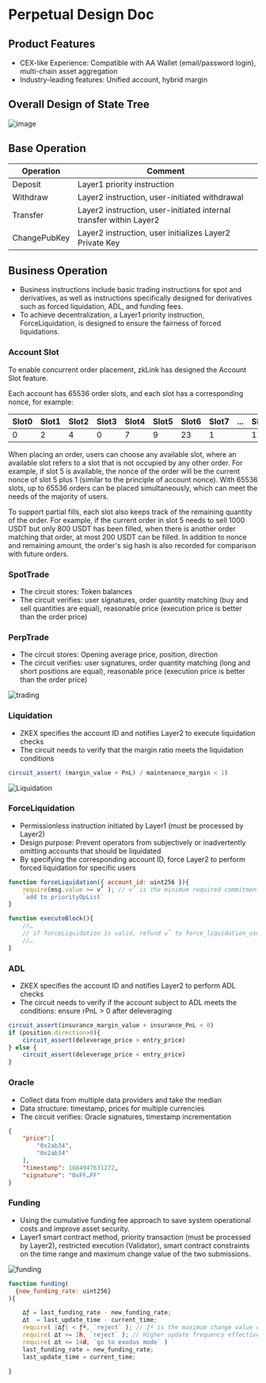 # Perpetual Design Doc

## Product Features

* CEX-like Experience: Compatible with AA Wallet (email/password login), multi-chain asset aggregation
* Industry-leading features: Unified account, hybrid margin

## Overall Design of State Tree

![image](./state.png)


## Base Operation 
|Operation | Comment|
|----|-----|
|Deposit|Layer1 priority instruction| 
|Withdraw|Layer2 instruction, user-initiated withdrawal|
|Transfer|Layer2 instruction, user-initiated internal transfer within Layer2|
|ChangePubKey|Layer2 instruction, user initializes Layer2 Private Key|

## Business Operation
* Business instructions include basic trading instructions for spot and derivatives, as well as instructions specifically designed for derivatives such as forced liquidation, ADL, and funding fees.
* To achieve decentralization, a Layer1 priority instruction, ForceLiquidation, is designed to ensure the fairness of forced liquidations.

### Account Slot
To enable concurrent order placement, zkLink has designed the Account Slot feature.

Each account has 65536 order slots, and each slot has a corresponding nonce, for example:

| Slot0 | Slot1 | Slot2 | Slot3 | Slot4 | Slot5 | Slot6 | Slot7 | ...  | Slot65535 |
| ----- | ----- | ----- | ----- | ----- | ----- | ----- | ----- | :--- | :-------- |
| 0     | 2     | 4     | 0     | 7     | 9     | 23    | 1     |      | 122       |

When placing an order, users can choose any available slot, where an available slot refers to a slot that is not occupied by any other order. For example, if slot 5 is available, the nonce of the order will be the current nonce of slot 5 plus 1 (similar to the principle of account nonce). With 65536 slots, up to 65536 orders can be placed simultaneously, which can meet the needs of the majority of users.

To support partial fills, each slot also keeps track of the remaining quantity of the order. For example, if the current order in slot 5 needs to sell 1000 USDT but only 800 USDT has been filled, when there is another order matching that order, at most 200 USDT can be filled.
In addition to nonce and remaining amount, the order's sig hash is also recorded for comparison with future orders.


### SpotTrade
* The circuit stores: Token balances
* The circuit verifies: user signatures, order quantity matching (buy and sell quantities are equal), reasonable price (execution price is better than the order price)


### PerpTrade
* The circuit stores: Opening average price, position, direction
* The circuit verifies: user signatures, order quantity matching (long and short positions are equal), reasonable price (execution price is better than the order price)

![trading](./trading.png)

### Liquidation
* ZKEX specifies the account ID and notifies Layer2 to execute liquidation checks
* The circuit needs to verify that the margin ratio meets the liquidation conditions

```js
circuit_assert( (margin_value + PnL) / maintenance_margin < 1)
```
![Liquidation](./liquidation.png)

### ForceLiquidation
* Permissionless instruction initiated by Layer1 (must be processed by Layer2)
* Design purpose: Prevent operators from subjectively or inadvertently omitting accounts that should be liquidated
* By specifying the corresponding account ID, force Layer2 to perform forced liquidation for specific users

```js
function forceLiquidation({ account_id: uint256 }){
    require(msg.value >= v˚ ); // v˚ is the minimum required commitment amount to prevent attack behavior
    `add to priorityOpList` 
}

function executeBlock(){
    //…
    // if forceLiquidation is valid, refund v˚ to force_liquidation_user
    //…
}


```
### ADL

* ZKEX specifies the account ID and notifies Layer2 to perform ADL checks
* The circuit needs to verify if the account subject to ADL meets the conditions: ensure rPnL > 0 after deleveraging

```js
circuit_assert(insurance_margin_value + insurance_PnL < 0)
if (position.direction>0){
	circuit_assert(deleverage_price > entry_price)
} else {
	circuit_assert(deleverage_price < entry_price)
}

```

### Oracle
* Collect data from multiple data providers and take the median
* Data structure: timestamp, prices for multiple currencies
* The circuit verifies: Oracle signatures, timestamp incrementation
```json
{
    "price":[
        "0x2ab34",
        "0x2ab34"
    ],
    "timestamp": 1684947631272,
    "signature": "0xFF…FF"
}

```

### Funding
* Using the cumulative funding fee approach to save system operational costs and improve asset security.
* Layer1 smart contract method, priority transaction (must be processed by Layer2), restricted execution (Validator), smart contract constraints on the time range and maximum change value of the two submissions.

![funding](./funding.png)

```js
function funding(
  {new_funding_rate: uint256}
){

    ∆ƒ = last_funding_rate - new_funding_rate;
    ∆t  = last_update_time - current_time;
    require( |∆ƒ| < ƒº, `reject` ); // ƒº is the maximum change value of the funding fee rate
    require( ∆t >= 1h, `reject` ); // Higher update frequency effectively prevents possible contract price manipulation for illiquid assets
    require( ∆t <= 14d, `go to exodus mode` )
    last_funding_rate = new_funding_rate;
    last_update_time = current_time;

}

```
